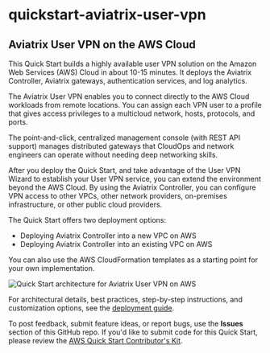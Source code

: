 # quickstart-aviatrix-user-vpn
## Aviatrix User VPN on the AWS Cloud


This Quick Start builds a highly available user VPN solution on the Amazon Web Services (AWS) Cloud in about 10-15 minutes. It deploys the Aviatrix Controller, Aviatrix gateways, authentication services, and log analytics.

The Aviatrix User VPN enables you to connect directly to the AWS Cloud workloads from remote locations. You can assign each VPN user to a profile that gives access privileges to a multicloud network, hosts, protocols, and ports.

The point-and-click, centralized management console (with REST API support) manages distributed gateways that CloudOps and network engineers can operate without needing deep networking skills.

After you deploy the Quick Start, and take advantage of the User VPN Wizard to establish your User VPN service, you can extend the environment beyond the AWS Cloud. By using the Aviatrix Controller, you can configure VPN access to other VPCs, other network providers, on-premises infrastructure, or other public cloud providers.

The Quick Start offers two deployment options:

- Deploying Aviatrix Controller into a new VPC on AWS
- Deploying Aviatrix Controller into an existing VPC on AWS

You can also use the AWS CloudFormation templates as a starting point for your own implementation.

![Quick Start architecture for Aviatrix User VPN on AWS]( https://d1.awsstatic.com/partner-network/QuickStart/datasheets/aviatrix-user-vpn-on-aws-architecture.0f0b5548d7aac1acca69456601f3fad88b358db3.png)

For architectural details, best practices, step-by-step instructions, and customization options, see the 
[deployment guide]( https://fwd.aws/8zvqJ).

To post feedback, submit feature ideas, or report bugs, use the **Issues** section of this GitHub repo.
If you'd like to submit code for this Quick Start, please review the [AWS Quick Start Contributor's Kit](https://aws-quickstart.github.io/).

